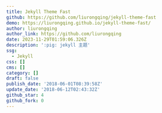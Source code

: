 ```yaml
---
title: Jekyll Theme Fast
github: https://github.com/liurongqing/jekyll-theme-fast
demo: https://liurongqing.github.io/jekyll-theme-fast/
author: liurongqing
author_link: https://github.com/liurongqing
date: 2023-11-29T01:59:06.326Z
description: ':pig: jekyll 主题'
ssg:
  - Jekyll
css: []
cms: []
category: []
draft: false
publish_date: '2018-06-01T08:39:58Z'
update_date: '2018-06-12T02:43:32Z'
github_star: 4
github_fork: 0
---
```

